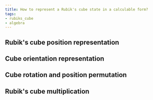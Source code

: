 ```yaml
---
title: How to represent a Rubik's cube state in a calculable form?
tags:
- rubiks_cube
- algebra
---
```



## Rubik's cube position representation


## Cube orientation representation


## Cube rotation and position permutation


## Rubik's cube multiplication
